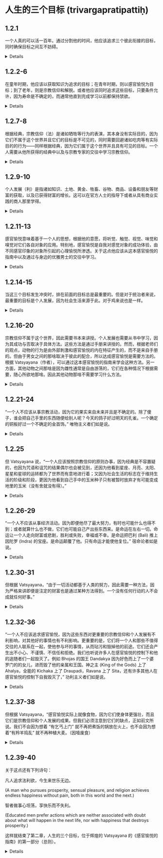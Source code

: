 # 人生的三个目标 (trivargapratipattiḥ)

## 1.2.1

一个人真的可以活一百年。通过分割他的时间，他应该追求三个彼此衔接的目标，同时确保目标之间互不妨碍。

<details>
śatāyur vai puruṣo vibhajya kālam anyonyānubaddhaṃ
parasparasyānupaghātakaṃ trivargaṃ seveta || 1.2.1 ||

śata-āyur vai puruṣo vibhajya kālam anyonya-anubaddhaṃ
parasparasya-anupaghātakaṃ trivargaṃ seveta ||
</details>

## 1.2.2-6

在童年时期，他应该以获取知识为追求的目标；在青年时期，则以感官愉悦为目标；到了老年，则是宗教信仰和解脱。或者他应该同时追求这些目标，只要条件允许，因为寿命是不确定的，而通常他直到完成学习以前都保持禁欲。

<details>
bālye vidyāgrahaṇādīn arthān || 1.2.2 ||

bālye vidyā-grahaṇa-ādīn arthān ||

kāmaṃ ca yauvane || 1.2.3 ||

kāmaṃ ca yauvane ||

sthāvire dharmaṃ mokṣaṃ ca || 1.2.4 ||

sthāvire dharmaṃ mokṣaṃ ca ||

anityatvād āyuṣo yathopapādaṃ vā seveta || 1.2.5 ||

anityatvād āyuṣo yathā-upapādaṃ vā seveta ||

brahmacaryam eva tv ā vidyāgrahaṇāt || 1.2.6 ||

brahmacaryam eva tv ā vidyā-grahaṇāt ||
</details>

## 1.2.7-8

根据经典，宗教信仰（法）是诸如牺牲等行为的表演，其本身没有实际目的，因为它们不属于这个世界并且它们的目标是不可见的，同时需要回避诸如吃肉等有实际目的的行为——同样根据经典，因为它们属于这个世界并且具有可见的目标。一个人需要从他所获得的经典中以及与宗教专家的交往中学习宗教信仰。

<details>
alaukikatvād adṛṣṭārthatvād apravṛttānāṃ yajñādīnāṃ śāstrāt
pravartanam, *laukikatvād [Ch: laukitvād] dṛṣṭārthatvāc ca
pravṛttebhyaś ca māṃsabhakṣaṇādibhyaḥ śāstrād eva nivāraṇaṃ dharmaḥ
|| 1.2.7 ||

alaukikatvād adṛṣṭa-arthatvād apravṛttānāṃ yajñā-ādīnāṃ śāstrāt
pravartanam, *laukikatvād [Ch: laukitvād] dṛṣṭa-arthatvāc ca
pravṛttebhyaś ca māṃsa-bhakṣaṇa-ādibhyaḥ śāstrād eva nivāraṇaṃ dharmaḥ ||

taṃ śruter dharmajñasamavāyāc ca pratipadyeta || 1.2.8 ||

taṃ śruter dharmajña-samavāyāc ca pratipadyeta ||
</details>

## 1.2.9-10

个人发展（利）是指诸如知识、土地、黄金、牲畜、谷物、商品、设备和朋友等财富的获取，以及已获得财富的增长。这可以在官方人士的指导下或者从具有商业实践的商人那里学得。

<details>
vidyābhūmihiraṇyapaśudhānyabhāṇḍopaskaramitrādīnām arjanam arjitasya
vivardhanam arthaḥ || 1.2.9 ||

vidyā-bhūmi-hiraṇya-paśu-dhānya-bhāṇḍa-upaskara-mitra-ādīnām arjanam
arjitasya vivardhanam arthaḥ ||

tam adhyakṣapracārād vārtāsamayavidbhyo vaṇigbhyaś ceti || 1.2.10 ||

tam adhyakṣa-pracārād vārtā-samayavidbhyo vaṇigbhyaś ca-iti ||
</details>

## 1.2.11-13

感官愉悦意味着基于一个人的思想，根据他的意愿，将听觉、触觉、视觉、味觉和嗅觉对它们各自对象的应用。特别地，感官愉悦是自我对感觉对象的成功体验，由不同感官印象的对象所引起的心理愉悦所渗透。关于这点他应该从这本感官愉悦的指南中以及通过与身边的优雅男士的交往中学习。

<details>
srotratvakcakṣurjihvāghrāṇānām ātmasaṃyuktena manasādhiṣṭhitānāṃ sveṣu
sveṣu viṣayeṣv ānukūlyataḥ pravṛttiḥ kāmaḥ || 1.2.11 ||

srotra-tvak-cakṣur-jihvā-ghrāṇānām ātma-saṃyuktena
manasā-adhiṣṭhitānāṃ sveṣu sveṣu viṣayeṣv ānukūlyataḥ pravṛttiḥ kāmaḥ ||

sparśaviśeṣaviṣayāt tv asyābhimānikasukhānuviddhā phalavaty
arthapratītiḥ prādhānyāt kāmaḥ || 1.2.12 ||

sparśa-viśeṣa-viṣayāt tv asya-abhimānika-sukha-anuviddhā phalavaty
artha-pratītiḥ prādhānyāt kāmaḥ ||

taṃ kāmasūtrān nāgarikajanasamavāyāc ca pratipadyeta || 1.2.13 ||

taṃ kāmasūtrān nāgarika-jana-samavāyāc ca pratipadyeta ||
</details>

## 1.2.14-15

当这三个目标发生冲突时，排在前面的目标总是最重要的。但是对于统治者来说，最重要的目标是个人发展，因为社会生活来源于此。对于鸡来说也是一样。

<details>
eṣāṃ samavāye pūrvaḥ pūrvo garīyān || 1.2.14 ||

eṣāṃ samavāye pūrvaḥ pūrvo garīyān ||

arthaś ca rājñaḥ | tanmūlatvāl lokayātrāyāḥ | veśyāyāś ceti
trivargapratipattiḥ || 1.2.15 ||

arthaś ca rājñaḥ | tan-mūlatvāl lokayātrāyāḥ | veśyāyāś ca-iti
trivarga-pratipattiḥ ||
</details>

## 1.2.16-20

宗教信仰不属于这个世界，因此需要书本来讲授。个人发展也需要从书中学习，因为其成功与否取决于具体方法。这些方法是通过手册来讲授的。然而，根据老师们的观点，动物的行为是由外部刺激和感官愉悦的内在特征产生的，而不是来自手册的。但由于男女之间的那啥取决于彼此的配合，所以达成感官愉悦是需要方法的。根据 Vatsyayana（作者），可以通过这本感官愉悦的指南来学会这种方法。另一方面，其他动物之间那啥是因为雌性通常是自由游荡的，它们在各种情况下根据需要，随心所欲地那啥。因此其他动物那啥不需要学习什么方法。

<details>
dharmasyālaukikatvāt tadabhidhāyakaṃ śāstraṃ yuktam | upāyapūrvakatvād
arthasiddheḥ | upāyapratipattiḥ śāstrāt || 1.2.16 ||

dharmasya-alaukikatvāt tadabhidhāyakaṃ śāstraṃ yuktam |
upāya-pūrvakatvād artha-siddheḥ | upāya-pratipattiḥ śāstrāt ||

tiryagyoniṣv api tu svayaṃ pravṛttatvāt kāmasya nityatvāc ca na
śāstreṇa kṛtyam astīty ācāryāḥ || 1.2.17 ||

tiryag-yoniṣv api tu svayaṃ pravṛttatvāt kāmasya nityatvāc ca na
śāstreṇa kṛtyam asti-ity ācāryāḥ ||

saṃprayogaparādhīnatvāt strīpuṃsayor upāyam apekṣate || 1.2.18 ||

saṃprayoga-parādhīnatvāt strīpuṃsayor upāyam apekṣate ||

sā copāyapratipattiḥ kāmasūtrād iti vātsyāyanaḥ || 1.2.19 ||

sā ca-upāya-pratipattiḥ kāmasūtrād iti vātsyāyanaḥ ||

triyagyoniṣu punar anāvṛtatvāt strījāteś ca, ṛtau yāvad arthaṃ
pravṛtter abuddhipūrvakatvāc ca pravṛttīnām anupāyaḥ pratyayaḥ
|| 1.2.20 ||

triyag-yoniṣu punar anāvṛtatvāt strījāteś ca, ṛtau yāvad arthaṃ
pravṛtter abuddhi-pūrvakatvāc ca pravṛttīnām anupāyaḥ pratyayaḥ ||
</details>

## 1.2.21-24

“一个人不应该从事宗教活动，因为它的果实来自未来并且是不确定的。除了傻子，谁会把自己手里的东西随便给别人呢？今天的鸽子好过明天的孔雀。一个确定的铜板好过一个不确定的金首饰。” 唯物主义者们如是说。

<details>
na dharmāṃś caret | eṣyatphalatvāt, sāṃśayikatvāc ca || 1.2.21 ||

na dharmāṃś caret | eṣyat-phalatvāt, sāṃśayikatvāc ca ||

ko hy abāliśo hastagataṃ paragataṃ kuryāt || 1.2.22 ||

ko hy abāliśo hastagataṃ paragataṃ kuryāt ||

varam adya kapotaḥ śvo mayūrāt || 1.2.23 ||

varam adya kapotaḥ śvo mayūrāt ||

varaṃ sāṃśayikān niṣkād asāṃśayikaḥ kārṣāpaṇaḥ | iti *laukāyatikāḥ
[Ch: laukāyātikāḥ] || 1.2.24 ||

varaṃ sāṃśayikān niṣkād asāṃśayikaḥ kārṣāpaṇaḥ | iti *laukāyatikāḥ
[Ch: laukāyātikāḥ] ||
</details>

## 1.2.25

但 Vatsyayana 说，“一个人应该按照宗教信仰的原则办事，因为经典是不容置疑的，也因为咒语和诅咒的结果偶尔也会被见到，还因为他看到星座、月亮、太阳、星星和星球的运转都为了世界而有意地进行着；又因为社会生活的标志在于维持生活的阶级和阶段，更因为他看到自己手中的玉米种子只有被暂时放弃才有可能变成地里的玉米（没有舍就没有得）。”

<details>
śāstrasyānabhiśaṅkyatvād abhicārānuvyāhārayoś ca kvacit phaladarśanān
nakṣatracandrasūryatārāgrahacakrasya lokārthaṃ buddhipūrvakam iva
pravṛtter darśanād varṇāśramācārasthitilakṣaṇatvāc ca lokayātrāyā
hastagatasya ca bījasya bhaviṣyataḥ sasyārthe tyāgadarśanāc cared
dharmān iti vātsyāyanaḥ || 1.2.25 ||

śāstrasya-anabhiśaṅkyatvād abhicāra-anuvyāhārayoś ca kvacit
phala-darśanān nakṣatra-candra-sūrya-tārā-graha-cakrasya loka-arthaṃ
buddhi-pūrvakam iva pravṛtter darśanād
varṇa-āśrama-ācāra-sthiti-lakṣaṇatvāc ca lokayātrāyā hastagatasya ca
bījasya bhaviṣyataḥ sasya-arthe tyāgadarśanāc cared dharmān iti
vātsyāyanaḥ ||
</details>

## 1.2.26-29

“一个人不应该从事经济活动。因为即便他尽了最大努力，有时也可能什么也得不到；或者就算什么也不做，它们也可能自己产出些东西来。是命运在左右一切。命运让一个人走向财富或悲剧，胜利或失败，幸福或不幸。是命运把巴利
(Bali) 推上因陀罗 (Indra) 的宝座。是命运颠覆了他。只有命运才能使他复位。”
宿命论者如是说。

<details>
nārthāṃś caret | prayatnato 'pi hy ete 'nuṣṭhīyamānā naiva kadācit
syuḥ || ananuṣṭhīyamānā api yadṛcchayā bhaveyuḥ || 1.2.26 ||

na-arthāṃś caret | prayatnato +api hy ete +anuṣṭhīyamānā na-eva
kadācit syuḥ || ananuṣṭhīyamānā api yadṛcchayā bhaveyuḥ ||

tatsarvaṃ kālakāritam iti || 1.2.27 ||

tat-sarvaṃ kālakāritam iti ||

kāla eva hi puruṣān arthānarthayor jayaparājayayoḥ sukhaduḥkhayoś ca
sthāpayati || 1.2.28 ||

kāla eva hi puruṣān artha-anarthayor jaya-parājayayoḥ sukha-duḥkhayoś
ca sthāpayati ||

kālena balir indraḥ kṛtaḥ | kālena *vyavaropitaḥ [Ch: vyaparopitaḥ] |
kāla eva punar apy enaṃ karteti kālakāraṇikāḥ || 1.2.29 ||

kālena balir indraḥ kṛtaḥ | kālena *vyavaropitaḥ [Ch: vyaparopitaḥ] |
kāla eva punar apy enaṃ kartā-iti kāla-kāraṇikāḥ ||
</details>

## 1.2.30-31

但根据 Vatsyayana，“由于一切活动都基于人类的努力，因此需要一种方法，因为严格来讲即便是注定的财富也是通过某种方法得到。一个没有任何行动的人不会成就任何好事。”

<details>
puruṣakārapūrvakatvāt sarvapravṛttīnām upāyaḥ pratyayaḥ || 1.2.30 ||

puruṣa-kāra-pūrvakatvāt sarva-pravṛttīnām upāyaḥ pratyayaḥ ||

avaśyaṃ bhāvino 'py arthasyopāyapūrvakatvād eva | na niṣkarmaṇo
bhadram astīti vātsyāyanaḥ || 1.2.31 ||

avaśyaṃ bhāvino +apy arthasya-upāya-pūrvakatvād eva | na niṣkarmaṇo
bhadram asti-iti vātsyāyanaḥ ||
</details>

## 1.2.32-36

“一个人不应该追求感官愉悦，因为这些东西对更重要的宗教信仰和个人发展有不利影响，对其他好的事情也有不利影响。更重要的是，它们将一个人和那些不值得交往的人联系在一起，使他参与坏的事情，从而玷污和毁掉他的前途。它们还会产生出不小心、不谨慎、不信任和拒绝。我们也听说许多人在感官愉悦的控制下和他的追随者们一起毁灭了。例如
Bhojas 的国王 Dandakya
因为好色而上了一个婆罗门的的女儿，进而毁了他的亲属和王国。神之主
(King of the Gods) 上了 Ahalya，全能的 Kichaka 上了
Draupadi，Ravana 上了 Sita，还有许多其他人在感官愉悦的控制下自我毁灭了，”
功利主义者们如是说。

<details>
na kāmāṃś caret | dharmārthayoḥ pradhānayor evam anyeṣāṃ ca satāṃ
pratyanīkatvāt | anarthajanasaṃsargam asadvyavasāyam aśaucam anāyatiṃ
caite puruṣasya janayanti || 1.2.32 ||

na kāmāṃś caret | dharma-arthayoḥ pradhānayor evam anyeṣāṃ ca satāṃ
pratyanīkatvāt | anartha-jana-saṃsargam asad-vyavasāyam aśaucam
anāyatiṃ ca-ete puruṣasya janayanti ||

tathā pramādaṃ lāghavam apratyayam agrāhyatāṃ ca | 1.2.33 ||

tathā pramādaṃ lāghavam apratyayam agrāhyatāṃ ca |

bahavaś ca kāmavaśagāḥ sagaṇā eva vinaṣṭāḥ śrūyante || 1.2.34 ||

bahavaś ca kāmavaśagāḥ sagaṇā eva vinaṣṭāḥ śrūyante ||

yathā dāṇḍakyo nāma bhojaḥ kāmād brāhmaṇakanyām abhimanyamānaḥ
sabandhurāṣṭro vinanāśa || 1.2.35 ||

yathā dāṇḍakyo nāma bhojaḥ kāmād brāhmaṇa-kanyām abhimanyamānaḥ
sabandhu-rāṣṭro vinanāśa ||

devarājaś cāhalyām atibalaś ca kīcako draupadīṃ rāvaṇaś ca sītām apare
cānye ca bahavo dṛśyante kāmavaśagā vinaṣṭā ity arthacintakāḥ || 1.2.36 ||

devarājaś ca-ahalyām atibalaś ca kīcako draupadīṃ rāvaṇaś ca sītām
apare ca-anye ca bahavo dṛśyante kāmavaśagā vinaṣṭā ity artha-cintakāḥ ||
</details>

## 1.2.37-38

但根据 Vatsyayana，“感官愉悦实际上就像食物，因为它们使身体更强壮，而且它们是宗教信仰和个人发展的成果。但我们必须注意到它们的缺点，正如前文所说。我们不会因为想着 “有乞丐上门” 就不再把煮饭的锅放在火上，也不会因为想着“有羚羊捣乱” 就不再种植大麦。（因噎废食）

<details>
śarīrasthitihetutvād āhārasadharmāṇo hi kāmāḥ | phalabhūtāś ca
dharmārthayoḥ || 1.2.37 ||

śarīra-sthiti-hetutvād āhāra-sadharmāṇo hi kāmāḥ | phala-bhūtāś ca
dharma-arthayoḥ ||

boddhavyaṃ tu doṣeṣv iva | na hi bhikṣukāḥ santīti sthālyo
nādhiśrīyante | na hi mṛgāḥ santīti yavā nopayanta iti vātsyāyanaḥ || 1.2.38 ||

boddhavyaṃ tu doṣeṣv iva | na hi bhikṣukāḥ santi-iti sthālyo
na-adhiśrīyante | na hi mṛgāḥ santi-iti yavā na-upayanta iti vātsyāyanaḥ ||
</details>

## 1.2.39-40

关于这点还有下列诗句：

凡人追求法利欲，今生来世乐无边。

(A man who pursues prosperity, sensual pleasure, and religion achieves
endless happiness without pain, both in this world and the next.)

智者做事心坦荡，享快乐而不失利。

(Educated men prefer actions which are neither associated with doubt
about what will happen in the next life, nor with happiness that
destroys prosperity.)

这样就结束了第二章，人生的三个目标，位于辉煌的 Vatsyayana
的《感官愉悦的指南》的第一部分（总则）。

<details>
evam arthaṃ ca kāmaṃ ca dharmaṃ copācaran naraḥ | 1.2.39a |

evam arthaṃ ca kāmaṃ ca dharmaṃ ca-upācaran naraḥ |

ihāmutra ca niḥśalyam atyantaṃ sukham aśnute || 1.2.39b ||

iha-amutra ca niḥśalyam atyantaṃ sukham aśnute ||

kiṃ syāt paratrety āśaṅkā kārye yasmin na jāyate | 1.2.40a |

kiṃ syāt paratra-ity āśaṅkā kārye yasmin na jāyate |

na cārthaghnaṃ sukhaṃ ceti śiṣṭās tatra vyavasthitāḥ || 1.2.40b ||

na ca-arthaghnaṃ sukhaṃ ca-iti śiṣṭās tatra vyavasthitāḥ ||

trivargasādhakaṃ yat syād dvayor ekasya vā punaḥ | 1.2.41a |

trivarga-sādhakaṃ yat syād dvayor ekasya vā punaḥ |

kāryaṃ tad api kurvīta na tv ekārthaṃ dvibādhakam || 1.2.41b ||

kāryaṃ tad api kurvīta na tv eka-arthaṃ dvi-bādhakam ||
</details>

